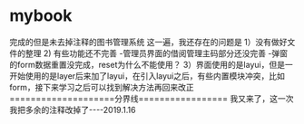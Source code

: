 # mybook
完成的但是未去掉注释的图书管理系统
这一遍，我还存在的问题是
1）没有做好文件的整理
2) 有些功能还不完善
  -管理员界面的借阅管理主码部分还没完善
  -弹窗的form数据重置没完成，reset为什么不能使用？
3）界面使用的是layui，但是一开始使用的是layer后来加了layui，在引入layui之后，有些内置模块冲突，比如form，接下来学习之后可以找到解决方法再回来改正
====================分界线=================
我又来了，这一次我把多余的注释改掉了----2019.1.16
